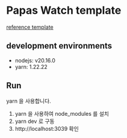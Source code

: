 # Papas Watch template
[reference template](https://github.com/minimal-ui-kit/material-kit-react?tab=readme-ov-file)

## development environments
- nodejs: v20.16.0
- yarn: 1.22.22

## Run 
yarn 을 사용합니다. 
1. yarn 을 사용하여 node_modules 를 설치
2. yarn dev 로 구동
3. http://localhost:3039 확인
